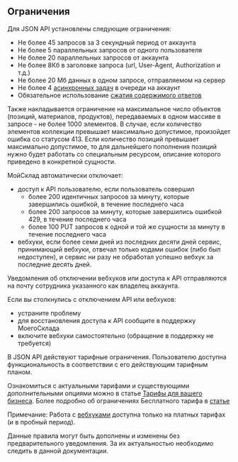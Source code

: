 ## Ограничения

Для JSON API установлены следующие ограничения:

+ Не более 45 запросов за 3 секундный период от аккаунта
+ Не более 5 параллельных запросов от одного пользователя
+ Не более 20 параллельных запросов от аккаунта
+ Не более 8Кб в заголовке запроса (url, User-Agent, Authorization и т.д.)
+ Не более 20 Мб данных в одном запросе, отправляемом на сервер
+ Не более 4 [асинхронных задач](#mojsklad-json-api-asinhronnyj-obmen) в очереди на аккаунт
+ Обязательное использование [сжатия содержимого ответов](#mojsklad-json-api-obschie-swedeniq-szhatie-soderzhimogo-otwetow)

Также накладывается ограничение на максимальное число объектов (позиций, материалов, продуктов), передаваемых в одном массиве в запросе - не более 1000 элементов.
В случае, если количество элементов коллекции превышает максимально допустимое, произойдет ошибка со статусом 413.
Если количество позиций превышает максимально допустимое, то для дальнейшего пополнения позиций нужно будет работать со специальным ресурсом,
описание которого приведено в конкретной сущности.

МойСклад автоматически отключает:

+ доступ к API пользователю, если пользователь совершил
  + более 200 идентичных запросов за минуту, которые завершились ошибкой, в течение последнего часа
  + более 200 запросов за минуту, которые завершились ошибкой 429, в течение последнего часа
  + более 100 PUT запросов к одной и той же сущности за минуту в течение последнего часа
+ вебхуки, если более семи дней из последних десяти дней сервис, принимающий вебхуки, отвечал только кодами ошибок (либо был недоступен), и сервис ни разу не обработал успешно вебхук за последние десять дней.

Уведомления об отключении вебхуков или доступа к API отправляются на почту сотрудника указанного как владелец аккаунта. 

Если вы столкнулись с отключением API или вебхуков:

+ устраните проблему
+ для восстановления доступа к API сообщите в поддержку МоегоСклада
+ включите вебхуки самостоятельно (обращение в поддержку не требуется)

В JSON API  действуют тарифные ограничения. Пользователю доступна функциональность в соответствии с его действующим тарифным планом.

Ознакомиться с актуальными тарифами и существующими дополнительными опциями можно в статье [Тарифы для вашего бизнеса](https://www.moysklad.ru/subscription/).
Более подробно об ограничениях Бесплатного тарифа в [статье](https://support.moysklad.ru/hc/ru/articles/233091228-%D0%92%D1%8B%D0%B1%D0%BE%D1%80-%D1%82%D0%B0%D1%80%D0%B8%D1%84%D0%B0-%D0%BE%D0%BF%D0%BB%D0%B0%D1%82%D0%B0-%D0%B8-%D0%BF%D1%80%D0%BE%D0%B4%D0%BB%D0%B5%D0%BD%D0%B8%D0%B5-%D0%BF%D0%BE%D0%B4%D0%BF%D0%B8%D1%81%D0%BA%D0%B8#3)

Примечание: Работа с [вебхуками](https://dev.moysklad.ru/doc/api/remap/1.2/dictionaries/#suschnosti-vebhuki) доступна только на платных тарифах (и в пробный период).

Данные правила могут быть дополнены и изменены без предварительного уведомления. За их актуальностью необходимо следить в данной документации.
